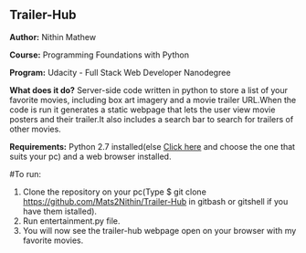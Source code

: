 ## Trailer-Hub
**Author:**	Nithin Mathew

**Course:**	Programming Foundations with Python

**Program:** Udacity - Full Stack Web Developer Nanodegree

**What does it do?**  Server-side code written in python to store a list of your favorite movies, including box art imagery and a movie trailer URL.When the code is run it generates a static webpage that lets the user view movie posters and their trailer.It also includes a search bar to search for trailers of other movies.

**Requirements:** Python 2.7 installed(else  [Click here](https://www.python.org/downloads/release/python-2712/) and choose the one that suits your pc) and a web browser installed.

#To run:
1. Clone the repository on your pc(Type $ git clone https://github.com/Mats2Nithin/Trailer-Hub in gitbash or gitshell if you have them istalled).
2. Run entertainment.py file.
3. You will now see the trailer-hub webpage open on your browser with my favorite movies.
